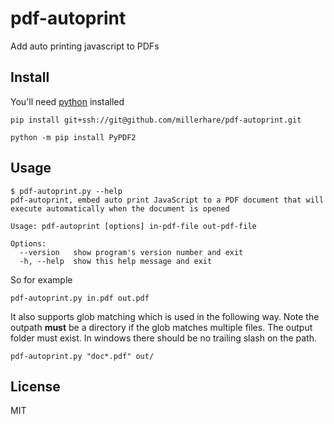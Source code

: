 # pdf-autoprint
Add auto printing javascript to PDFs


## Install
You'll need [python](https://www.python.org/) installed

    pip install git+ssh://git@github.com/millerhare/pdf-autoprint.git
	
	python -m pip install PyPDF2

## Usage

    $ pdf-autoprint.py --help
    pdf-autoprint, embed auto print JavaScript to a PDF document that will execute automatically when the document is opened

    Usage: pdf-autoprint [options] in-pdf-file out-pdf-file

    Options:
      --version   show program's version number and exit
      -h, --help  show this help message and exit

So for example

    pdf-autoprint.py in.pdf out.pdf

It also supports glob matching which is used in the following way. Note the outpath **must** be a directory if the glob matches multiple files.
The output folder must exist. In windows there should be no trailing slash on the path.

    pdf-autoprint.py "doc*.pdf" out/


## License
MIT
